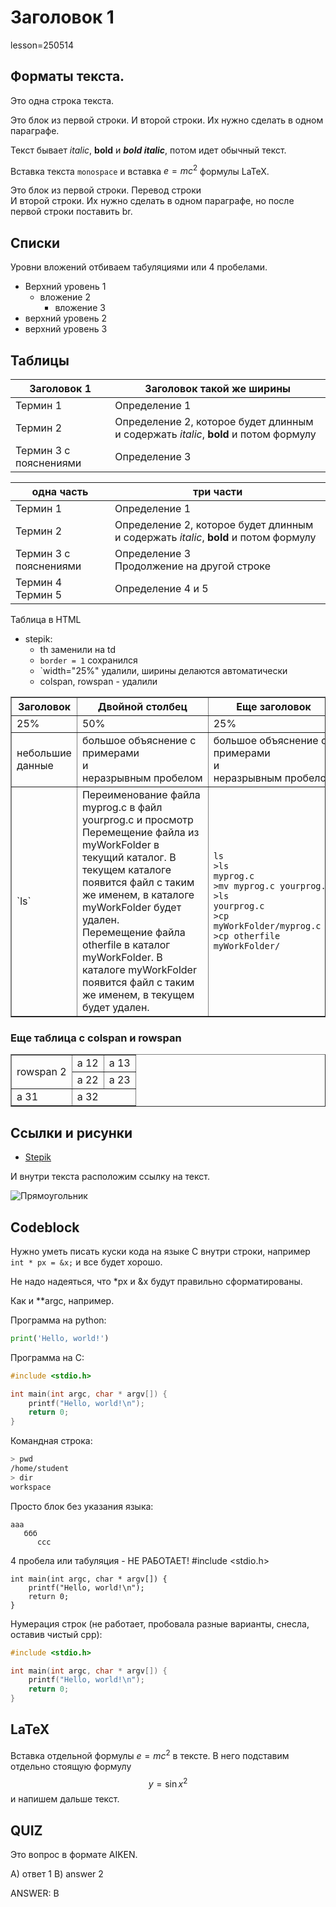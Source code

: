 # Заголовок 1
lesson=250514

## Форматы текста.

Это одна строка текста.

Это блок из первой строки.
И второй строки. Их нужно сделать в одном параграфе.

Текст бывает *italic*, **bold** и ***bold italic***, потом идет обычный текст.

Вставка текста `monospace` и вставка $e = mc^2$ формулы LaTeX.

Это блок из первой строки. Перевод строки <br/>
И второй строки. Их нужно сделать в одном параграфе, но после первой строки поставить br.

## Списки

Уровни вложений отбиваем табуляциями или 4 пробелами.

* Верхний уровень 1
    * вложение 2
		- вложение 3
* верхний уровень 2
* верхний уровень 3

## Таблицы

| Заголовок 1 | Заголовок такой же ширины |
|-------------|-------------|
| Термин 1 | Определение 1 |
| Термин 2 | Определение 2, которое будет длинным и содержать *italic*, **bold** и потом формулу |
| Термин 3 с пояснениями | Определение 3 |

| одна часть | три части |
|---|---------|
| Термин 1 | Определение 1 |
| Термин 2 | Определение 2, которое будет длинным и содержать *italic*, **bold** и потом формулу |
| Термин 3 с пояснениями | Определение 3 <br/> Продолжение на другой строке |
| Термин 4 <br/> Термин 5 | Определение 4 и 5 |

Таблица в HTML

* stepik:
   * th заменили на td
   * `border = 1` сохранился
   * `width="25%" удалили, ширины делаются автоматически
   * colspan, rowspan - удалили

<table border=1>
<tr>
	<th width="25%"> Заголовок
	</th>
	<th width="50%"> Двойной столбец
	</th>
	<th width="25%"> Еще заголовок
	</th>
</tr>
<tr>
	<td width="25%"> 25%
	</td>
	<td width="50%"> 50%
	</td>
	<td width="25%"> 25%
	</td>
</tr>
<tr>
	<td width="25%"> небольшие данные
	</td>
	<td width="50%"> большое объяснение с примерами<br/>и неразрывным&nbsp;пробелом
	</td>
	<td width="25%"> большое объяснение с примерами<br/>и 
	неразрывным&nbsp;пробелом
	</td>
</tr>
<tr>
	<td width="25%">`ls`
	</td>
	<td width="50%">
Переименование файла myprog.c в файл yourprog.c и просмотр <br/>
Перемещение файла из myWorkFolder в текущий каталог. В текущем каталоге появится файл с таким же именем, в каталоге myWorkFolder будет удален.<br/>
Перемещение файла otherfile в каталог myWorkFolder. В каталоге myWorkFolder появится файл с таким же именем, в текущем будет удален.	
	</td>
	<td width="25%"> <pre><code lang="bash">ls
>ls
myprog.c
>mv myprog.c yourprog.c
>ls
yourprog.c
>cp myWorkFolder/myprog.c .
>cp otherfile myWorkFolder/
</code></pre>	
	</td>
</tr>

</table>

### Еще таблица с colspan и rowspan

<table border=1>
<tr>
	<td rowspan="2"> rowspan 2
	</td>
	<td > a 12
	</td>
	<td > a 13
	</td>
</tr>
<tr>
	<td> a 22
	</td>
	<td> a 23
	</td>
</tr>
<tr>
	<td> a 31
	</td>
	<td colspan="2"> a 32
	</td>
</tr>

</table>



## Ссылки и рисунки

* [Stepik](http://stepik.org)

И внутри текста расположим ссылку на текст.

![Прямоугольник](./img/rect.png)

## Codeblock

Нужно уметь писать куски кода на языке С внутри строки, например `int * px = &x;` и все будет хорошо.

Не надо надеяться, что *px и &x будут правильно сформатированы.

Как и **argc, например.

Программа на python:
```python
print('Hello, world!')
```

Программа на С:
```cpp
#include <stdio.h>

int main(int argc, char * argv[]) {
	printf("Hello, world!\n");
	return 0;
}
```

Командная строка:
```bash
> pwd
/home/student
> dir
workspace
```

Просто блок без указания языка:
```
ааа
   ббб
      ссс
```

4 пробела или табуляция - НЕ РАБОТАЕТ!
    #include <stdio.h>
    
    int main(int argc, char * argv[]) {
	    printf("Hello, world!\n");
	    return 0;
    }

Нумерация строк (не работает, пробовала разные варианты, снесла, оставив чистый cpp):
```cpp
#include <stdio.h>

int main(int argc, char * argv[]) {
	printf("Hello, world!\n");
	return 0;
}
```

## LaTeX

Вставка отдельной формулы $e = mc^2$ в тексте. В него подставим отдельно стоящую формулу $$y = \sin{x}^2 $$ и напишем дальше текст.

## QUIZ 

Это вопрос в формате AIKEN.

A) ответ 1
B) answer 2

ANSWER: B

